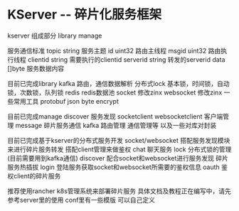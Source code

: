 # KServer -- 碎片化服务框架 

kserver 组成部分 library manage

服务通信标准
topic     string    服务主题
id        uint32    路由主线程
msgid     uint32    路由执行线程
clientid  string    需要执行的clientid
serverid  string    转发的serverid
data      []byte    服务数据内容

目前已完成library
kafka       路由，通信数据解析
分布式lock   基本锁，时间锁，自动锁，次数锁，队列锁
redis       redis数据池
socket      修改zinx 
websocket   修改zinx
一些常用工具 protobuf json byte encrypt

目前已完成manage
discover 服务发现
socketclient websocketclient 客户端管理
message 碎片服务通信
kafka 路由管理 通信管理等
以及一些对库对封装

目前已完成基于kserver的分布式服务开发
socket/websocket 搭配服务发现模块来进行碎片服务转发 搭配client管理来做鉴权 
chat             聊天服务
lock             分布式锁的管理(目前需要用到kafka通信)
discover         配合socket和websocket进行服务发现 碎片服务热插拔
login            登陆服务获取socket和websocket所需要的鉴权信息
oauth            鉴权client的碎片服务

推荐使用rancher k8s管理系统来部署碎片服务 
具体文档及教程正在编写中，请先参考server里的使用 conf里有一些模版 可以自己定义

